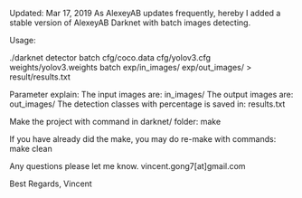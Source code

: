 Updated: Mar 17, 2019
As AlexeyAB updates frequently, hereby I added a stable version of AlexeyAB Darknet with batch images detecting.

Usage:

./darknet detector batch cfg/coco.data cfg/yolov3.cfg weights/yolov3.weights batch exp/in_images/ exp/out_images/ > result/results.txt

Parameter explain:
The input images are: in_images/
The output images are: out_images/
The detection classes with percentage is saved in: results.txt


Make the project with command in darknet/ folder:
make

If you have already did the make, you may do re-make with commands:
make clean


Any questions please let me know.
vincent.gong7[at]gmail.com

Best Regards,
Vincent

